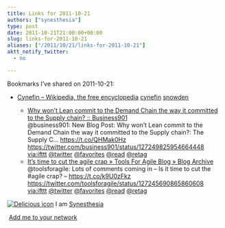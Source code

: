 ```yaml
---
title: Links for 2011-10-21
authors: ["synesthesia"]
type: post
date: 2011-10-21T21:00:00+00:00
slug: links-for-2011-10-21 
aliases: ["/2011/10/21/links-for-2011-10-21"]
aktt_notify_twitter:
  - no

---
```

Bookmarks I&#8217;ve shared on 2011-10-21:

  * [Cynefin &#8211; Wikipedia, the free encyclopedia][1] 
    [cynefin][2] [snowden][3] </li> 
    
      * [Why won&rsquo;t Lean commit to the Demand Chain the way it committed to the Supply chain? :: Business901][4]  
        @business901: New Blog Post: Why won&rsquo;t Lean commit to the Demand Chain the way it committed to the Supply chain?: The Supply C&#8230; https://t.co/QHMak0Hz https://twitter.com/business901/status/127249825954664448  
        [via:ifttt][5]  [@twitter][6]  [@favorites][7]  [@read][8]  [@retag][9] 
      * [It&rsquo;s time to cut the agile crap &raquo; Tools For Agile Blog &raquo; Blog Archive][10]  
        @toolsforagile: Lots of comments coming in &#8211; Is it time to cut the #agile crap? &#8211; https://t.co/k9U0zFkz https://twitter.com/toolsforagile/status/127245690865860608  
        [via:ifttt][5]  [@twitter][6]  [@favorites][7]  [@read][8]  [@retag][9] </ul> 
    
    <p class="deliciouslink">
      <a href="https://del.icio.us/synesthesia" title="See all my bookmarks on del.icio.us"><img src="https://www.synesthesia.co.uk/images/deliciousicon.jpg" alt="Delicious icon" /></a>&nbsp;I am <a href="https://del.icio.us/synesthesia" title="See all my bookmarks on del.icio.us">Synesthesia</a>
    </p>
    
    <p class="deliciouslink">
      <a href="https://del.icio.us/network?add=synesthesia" title="Add me to your del.icio.us network"><img src="https://www.synesthesia.co.uk/images/add.gif" alt="" /></a>&nbsp;<a href="https://del.icio.us/network?add=synesthesia" title="Add me to your del.icio.us network">Add me to your network</a>
    </p>

 [1]: https://en.wikipedia.org/wiki/Cynefin
 [2]: https://www.delicious.com/synesthesia/cynefin
 [3]: https://www.delicious.com/synesthesia/snowden
 [4]: https://business901.com/blog1/why-wont-lean-commit-to-the-demand-chain-the-way-it-committed-to-the-supply-chain/?utm_source=feedburner&utm_medium=feed&utm_campaign=Feed:+BUSINESS901/aZwl+(Business901)
 [5]: https://www.delicious.com/synesthesia/via%3Aifttt
 [6]: https://www.delicious.com/synesthesia/+%40twitter
 [7]: https://www.delicious.com/synesthesia/+%40favorites
 [8]: https://www.delicious.com/synesthesia/+%40read
 [9]: https://www.delicious.com/synesthesia/+%40retag
 [10]: https://toolsforagile.com/blog/archives/845/its-time-to-cut-the-agile-crap